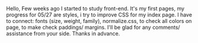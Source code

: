 Hello, 
Few weeks ago I started to study front-end. It's my first pages, my progress for 05/27 are styles, i try to improve CSS for my index page. I have to connect: fonts (size, weight, family), normalize.css, to check all colors on page, to make check paddings/ margins. I'll be glad for any comments/ assistance from your side. 
Thanks in advance.
